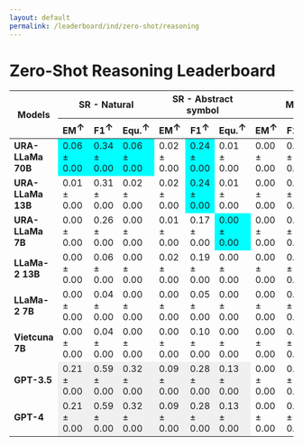 ```yaml
---
layout: default
permalink: /leaderboard/ind/zero-shot/reasoning
---
```

# Zero-Shot Reasoning Leaderboard

<table class="table table-bordered table-sm w-100 dtHorizontalTable" cellspacing="0">
  <thead>
    <tr>
      <th rowspan="2" class="text-center align-middle"><b>Models</b></th>
      <th colspan="3" class="text-center"><b>SR - Natural</b></th>
      <th colspan="3" class="text-center"><b>SR - Abstract symbol</b></th>
      <th colspan="3" class="text-center"><b>MATH</b></th>
    </tr>
    <tr>
      <th class="text-center"><b>EM<span style="vertical-align: super;">↑</span></b></th>
      <th class="text-center"><b>F1<span style="vertical-align: super;">↑</span></b></th>
      <th class="text-center"><b>Equ.<span style="vertical-align: super;">↑</span></b></th>
      <th class="text-center"><b>EM<span style="vertical-align: super;">↑</span></b></th>
      <th class="text-center"><b>F1<span style="vertical-align: super;">↑</span></b></th>
      <th class="text-center"><b>Equ.<span style="vertical-align: super;">↑</span></b></th>
      <th class="text-center"><b>EM<span style="vertical-align: super;">↑</span></b></th>
      <th class="text-center"><b>F1<span style="vertical-align: super;">↑</span></b></th>
      <th class="text-center"><b>Equ.<span style="vertical-align: super;">↑</span></b></th>
    </tr>
  </thead>
  <tbody>
    <tr>
      <td class="text-center"><b>URA-LLaMa 70B</b></td>
      <td class="text-center" style="background-color: cyan;">0.06 ± 0.00</td>
      <td class="text-center" style="background-color: cyan;">0.34 ± 0.00</td>
      <td class="text-center" style="background-color: cyan;">0.06 ± 0.00</td>
      <td class="text-center">0.02 ± 0.00</td>
      <td class="text-center" style="background-color: cyan;">0.24 ± 0.00</td>
      <td class="text-center">0.01 ± 0.00</td>
      <td class="text-center">0.00 ± 0.00</td>
      <td class="text-center">0.01 ± 0.00</td>
      <td class="text-center" style="background-color: cyan;">0.24 ± 0.02</td>
    </tr>
    <tr>
      <td class="text-center"><b>URA-LLaMa 13B</b></td>
      <td class="text-center">0.01 ± 0.00</td>
      <td class="text-center">0.31 ± 0.00</td>
      <td class="text-center">0.02 ± 0.00</td>
      <td class="text-center">0.02 ± 0.00</td>
      <td class="text-center" style="background-color: cyan;">0.24 ± 0.00</td>
      <td class="text-center">0.01 ± 0.00</td>
      <td class="text-center">0.00 ± 0.00</td>
      <td class="text-center">0.00 ± 0.00</td>
      <td class="text-center">0.14 ± 0.02</td>
    </tr>
    <tr>
      <td class="text-center"><b>URA-LLaMa 7B</b></td>
      <td class="text-center">0.00 ± 0.00</td>
      <td class="text-center">0.26 ± 0.00</td>
      <td class="text-center">0.00 ± 0.00</td>
      <td class="text-center">0.01 ± 0.00</td>
      <td class="text-center">0.17 ± 0.00</td>
      <td class="text-center" style="background-color: cyan;">0.00 ± 0.00</td>
      <td class="text-center">0.00 ± 0.00</td>
      <td class="text-center">0.00 ± 0.00</td>
      <td class="text-center">0.05 ± 0.01</td>
    </tr>
    <tr>
      <td class="text-center"><b>LLaMa-2 13B</b></td>
      <td class="text-center">0.00 ± 0.00</td>
      <td class="text-center">0.06 ± 0.00</td>
      <td class="text-center">0.00 ± 0.00</td>
      <td class="text-center">0.02 ± 0.00</td>
      <td class="text-center">0.19 ± 0.00</td>
      <td class="text-center">0.00 ± 0.00</td>
      <td class="text-center">0.00 ± 0.00</td>
      <td class="text-center">0.00 ± 0.00</td>
      <td class="text-center">0.16 ± 0.02</td>
    </tr>
    <tr>
      <td class="text-center"><b>LLaMa-2 7B</b></td>
      <td class="text-center">0.00 ± 0.00</td>
      <td class="text-center">0.04 ± 0.00</td>
      <td class="text-center">0.00 ± 0.00</td>
      <td class="text-center">0.00 ± 0.00</td>
      <td class="text-center">0.05 ± 0.00</td>
      <td class="text-center">0.00 ± 0.00</td>
      <td class="text-center">0.00 ± 0.00</td>
      <td class="text-center">0.00 ± 0.00</td>
      <td class="text-center">0.06 ± 0.01</td>
    </tr>
    <tr>
      <td class="text-center"><b>Vietcuna 7B</b></td>
      <td class="text-center">0.00 ± 0.00</td>
      <td class="text-center">0.04 ± 0.00</td>
      <td class="text-center">0.00 ± 0.00</td>
      <td class="text-center">0.00 ± 0.00</td>
      <td class="text-center">0.10 ± 0.00</td>
      <td class="text-center">0.00 ± 0.00</td>
      <td class="text-center">0.00 ± 0.00</td>
      <td class="text-center">0.00 ± 0.00</td>
      <td class="text-center">0.01 ± 0.00</td>
    </tr>
    <tr>
      <td class="text-center"><b>GPT-3.5</b></td>
      <td class="text-center" style="background-color: #f0f0f0;">0.21 ± 0.00</td>
      <td class="text-center" style="background-color: #f0f0f0;">0.59 ± 0.00</td>
      <td class="text-center" style="background-color: #f0f0f0;">0.32 ± 0.00</td>
      <td class="text-center" style="background-color: #f0f0f0;">0.09 ± 0.00</td>
      <td class="text-center" style="background-color: #f0f0f0;">0.28 ± 0.00</td>
      <td class="text-center" style="background-color: #f0f0f0;">0.13 ± 0.00</td>
      <td class="text-center">0.00 ± 0.00</td>
      <td class="text-center">0.01 ± 0.00</td>
      <td class="text-center">0.72 ± 0.02</td>
    </tr>
    <tr>
      <td class="text-center"><b>GPT-4</b></td>
      <td class="text-center" style="background-color: #f0f0f0;">0.21 ± 0.00</td>
      <td class="text-center" style="background-color: #f0f0f0;">0.59 ± 0.00</td>
      <td class="text-center" style="background-color: #f0f0f0;">0.32 ± 0.00</td>
      <td class="text-center" style="background-color: #f0f0f0;">0.09 ± 0.00</td>
      <td class="text-center" style="background-color: #f0f0f0;">0.28 ± 0.00</td>
      <td class="text-center" style="background-color: #f0f0f0;">0.13 ± 0.00</td>
      <td class="text-center">0.00 ± 0.00</td>
      <td class="text-center">0.01 ± 0.00</td>
      <td class="text-center" style="background-color: #f0f0f0;">0.76 ± 0.02</td>
    </tr>
  </tbody>
</table>
